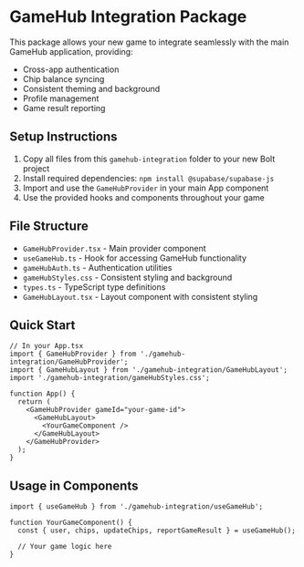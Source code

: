 # GameHub Integration Package

This package allows your new game to integrate seamlessly with the main GameHub application, providing:
- Cross-app authentication
- Chip balance syncing
- Consistent theming and background
- Profile management
- Game result reporting

## Setup Instructions

1. Copy all files from this `gamehub-integration` folder to your new Bolt project
2. Install required dependencies: `npm install @supabase/supabase-js`
3. Import and use the `GameHubProvider` in your main App component
4. Use the provided hooks and components throughout your game

## File Structure

- `GameHubProvider.tsx` - Main provider component
- `useGameHub.ts` - Hook for accessing GameHub functionality
- `gameHubAuth.ts` - Authentication utilities
- `gameHubStyles.css` - Consistent styling and background
- `types.ts` - TypeScript type definitions
- `GameHubLayout.tsx` - Layout component with consistent styling

## Quick Start

```tsx
// In your App.tsx
import { GameHubProvider } from './gamehub-integration/GameHubProvider';
import { GameHubLayout } from './gamehub-integration/GameHubLayout';
import './gamehub-integration/gameHubStyles.css';

function App() {
  return (
    <GameHubProvider gameId="your-game-id">
      <GameHubLayout>
        <YourGameComponent />
      </GameHubLayout>
    </GameHubProvider>
  );
}
```

## Usage in Components

```tsx
import { useGameHub } from './gamehub-integration/useGameHub';

function YourGameComponent() {
  const { user, chips, updateChips, reportGameResult } = useGameHub();
  
  // Your game logic here
}
```